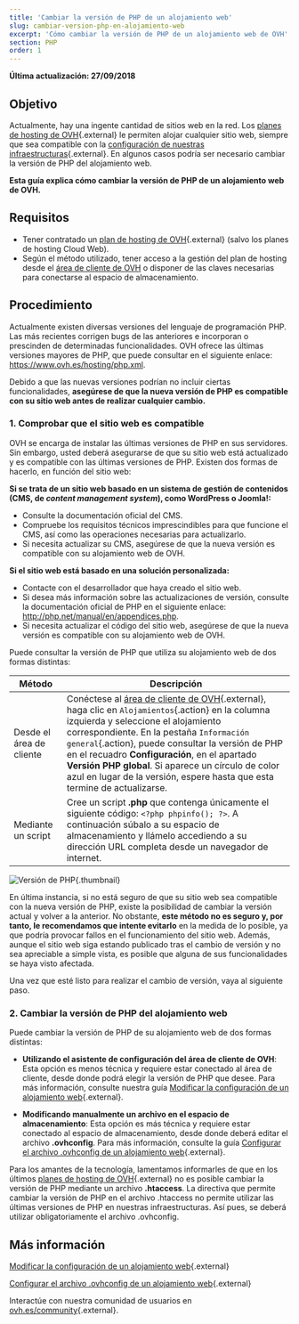 ```yaml
---
title: 'Cambiar la versión de PHP de un alojamiento web'
slug: cambiar-version-php-en-alojamiento-web
excerpt: 'Cómo cambiar la versión de PHP de un alojamiento web de OVH'
section: PHP
order: 1
---
```


**Última actualización: 27/09/2018**

## Objetivo

Actualmente, hay una ingente cantidad de sitios web en la red. Los [planes de hosting de OVH](https://www.ovh.es/hosting/){.external} le permiten alojar cualquier sitio web, siempre que sea compatible con la [configuración de nuestras infraestructuras](http://pro.ovh.net/infos/){.external}. En algunos casos podría ser necesario cambiar la versión de PHP del alojamiento web.

**Esta guía explica cómo cambiar la versión de PHP de un alojamiento web de OVH.**

## Requisitos

- Tener contratado un [plan de hosting de OVH](https://www.ovh.es/hosting/){.external} (salvo los planes de hosting Cloud Web).
- Según el método utilizado, tener acceso a la gestión del plan de hosting desde el [área de cliente de OVH](https://www.ovh.com/auth/?action=gotomanager) o disponer de las claves necesarias para conectarse al espacio de almacenamiento. 

## Procedimiento

Actualmente existen diversas versiones del lenguaje de programación PHP. Las más recientes corrigen bugs de las anteriores e incorporan o prescinden de determinadas funcionalidades. OVH ofrece las últimas versiones mayores de PHP, que puede consultar en el siguiente enlace: <https://www.ovh.es/hosting/php.xml>. 

Debido a que las nuevas versiones podrían no incluir ciertas funcionalidades, **asegúrese de que la nueva versión de PHP es compatible con su sitio web antes de realizar cualquier cambio.**

### 1. Comprobar que el sitio web es compatible

OVH se encarga de instalar las últimas versiones de PHP en sus servidores. Sin embargo, usted deberá asegurarse de que su sitio web está actualizado y es compatible con las últimas versiones de PHP. Existen dos formas de hacerlo, en función del sitio web:

**Si se trata de un sitio web basado en un sistema de gestión de contenidos (CMS, de <i>content management system</i>), como WordPress o Joomla!:** 
- Consulte la documentación oficial del CMS. 
- Compruebe los requisitos técnicos imprescindibles para que funcione el CMS, así como las operaciones necesarias para actualizarlo.
- Si necesita actualizar su CMS, asegúrese de que la nueva versión es compatible con su alojamiento web de OVH.

**Si el sitio web está basado en una solución personalizada:** 
- Contacte con el desarrollador que haya creado el sitio web.
- Si desea más información sobre las actualizaciones de versión, consulte la documentación oficial de PHP en el siguiente enlace: <http://php.net/manual/en/appendices.php>.
- Si necesita actualizar el código del sitio web, asegúrese de que la nueva versión es compatible con su alojamiento web de OVH.

Puede consultar la versión de PHP que utiliza su alojamiento web de dos formas distintas: 

|Método|Descripción|
|---|---|
|Desde el área de cliente|Conéctese al [área de cliente de OVH](https://www.ovh.com/auth/?action=gotomanager){.external}, haga clic en `Alojamientos`{.action} en la columna izquierda y seleccione el alojamiento correspondiente. En la pestaña `Información general`{.action}, puede consultar la versión de PHP en el recuadro **Configuración**, en el apartado **Versión PHP global**. Si aparece un círculo de color azul en lugar de la versión, espere hasta que esta termine de actualizarse.|
|Mediante un script|Cree un script **.php** que contenga únicamente el siguiente código: `<?php phpinfo(); ?>`. A continuación súbalo a su espacio de almacenamiento y llámelo accediendo a su dirección URL completa desde un navegador de internet.|

![Versión de PHP](images/change-php-version-step1.png){.thumbnail}

En última instancia, si no está seguro de que su sitio web sea compatible con la nueva versión de PHP, existe la posibilidad de cambiar la versión actual y volver a la anterior. No obstante, **este método no es seguro y, por tanto, le recomendamos que intente evitarlo** en la medida de lo posible, ya que podría provocar fallos en el funcionamiento del sitio web. Además, aunque el sitio web siga estando publicado tras el cambio de versión y no sea apreciable a simple vista, es posible que alguna de sus funcionalidades se haya visto afectada. 

Una vez que esté listo para realizar el cambio de versión, vaya al siguiente paso.

### 2. Cambiar la versión de PHP del alojamiento web

Puede cambiar la versión de PHP de su alojamiento web de dos formas distintas:

- **Utilizando el asistente de configuración del área de cliente de OVH**:  Esta opción es menos técnica y requiere estar conectado al área de cliente, desde donde podrá elegir la versión de PHP que desee. Para más información, consulte nuestra guía [Modificar la configuración de un alojamiento web](https://docs.ovh.com/es/hosting/cambiar_el_entorno_de_ejecucion_de_un_alojamiento/){.external}.

- **Modificando manualmente un archivo en el espacio de almacenamiento**: Esta opción es más técnica y requiere estar conectado al espacio de almacenamiento, desde donde deberá editar el archivo **.ovhconfig**. Para más información, consulte la guía [Configurar el archivo .ovhconfig de un alojamiento web](https://docs.ovh.com/es/hosting/configurar-archivo-ovhconfig/){.external}.

Para los amantes de la tecnología, lamentamos informarles de que en los últimos [planes de hosting de OVH](https://www.ovh.es/hosting/){.external} no es posible cambiar la versión de PHP mediante un archivo **.htaccess**. La directiva que permite cambiar la versión de PHP en el archivo .htaccess no permite utilizar las últimas versiones de PHP en nuestras infraestructuras. Así pues, se deberá utilizar obligatoriamente el archivo .ovhconfig.

## Más información

[Modificar la configuración de un alojamiento web](https://docs.ovh.com/es/hosting/cambiar_el_entorno_de_ejecucion_de_un_alojamiento/){.external}

[Configurar el archivo .ovhconfig de un alojamiento web](https://docs.ovh.com/es/hosting/configurar-archivo-ovhconfig/){.external}

Interactúe con nuestra comunidad de usuarios en [ovh.es/community](https://www.ovh.es/community/){.external}.